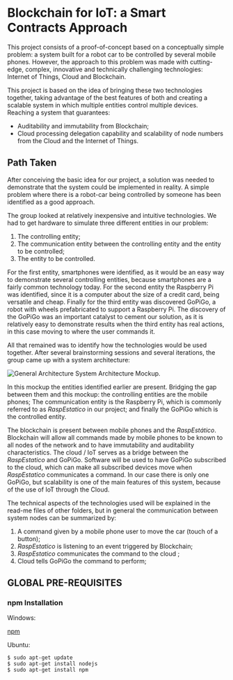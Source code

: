 # Blockchain for IoT: a Smart Contracts Approach

This project consists of a proof-of-concept based on a conceptually simple problem: a system built for a robot car to be controlled by several mobile phones. However, the approach to this problem was made with cutting-edge, complex, innovative and technically challenging technologies: Internet of Things, Cloud and Blockchain.

This project is based on the idea of bringing these two technologies together, taking advantage of the best features of both and creating a scalable system in which multiple entities control multiple devices. Reaching a system that guarantees:
  * Auditability and immutability from Blockchain;
  * Cloud processing delegation capability and scalability of node numbers from the Cloud and the Internet of Things.

## Path Taken

After conceiving the basic idea for our project, a solution was needed to demonstrate that the system could be implemented in reality. A simple problem where there is a robot-car being controlled by someone has been identified as a good approach.

The group looked at relatively inexpensive and intuitive technologies. We had to get hardware to simulate three different entities in our problem:
1. The controlling entity;
1. The communication entity between the controlling entity and the entity to be controlled;
1. The entity to be controlled.

For the first entity, smartphones were identified, as it would be an easy way to demonstrate several controlling entities, because smartphones are a fairly common technology today. For the second entity the Raspberry Pi was identified, since it is a computer about the size of a credit card, being versatile and cheap. Finally for the third entity was discovered GoPiGo, a robot with wheels prefabricated to support a Raspberry Pi. The discovery of the GoPiGo was an important catalyst to cement our solution, as it is relatively easy to demonstrate results when the third entity has real actions, in this case moving to where the user commands it.

All that remained was to identify how the technologies would be used together. After several brainstorming sessions and several iterations, the group came up with a system architecture:

![General Architecture](https://github.com/l-silvestre/fikalab/blob/master/Cloud/Images/image9.png)
System Architecture Mockup.

In this mockup the entities identified earlier are present. Bridging the gap between them and this mockup: the controlling entities are the mobile phones; The communication entity is the Raspberry Pi, which is commonly referred to as *RaspEstatico* in our project; and finally the GoPiGo which is the controlled entity.

The blockchain is present between mobile phones and  the *RaspEstático*. Blockchain will allow all commands made by mobile phones to be known to all nodes of the network and to have immutability and auditability characteristics. The cloud / IoT serves as a bridge between the *RaspEstatico* and GoPiGo. Software will be used to have GoPiGo subscribed to the cloud, which can make all subscribed devices move when *RaspEstatico* communicates a command. In our case there is only one GoPiGo, but scalability is one of the main features of this system, because of the use of IoT through the Cloud.

The technical aspects of the technologies used will be explained in the read-me files of other folders, but in general the communication between system nodes can be summarized by:
1. A command given by a mobile phone user to move the car (touch of a button);
1. *RaspEstatico* is listening to an event triggered by Blockchain;
1. *RaspEstatico* communicates the command to the cloud ;
1. Cloud tells GoPiGo the command to perform;

## GLOBAL PRE-REQUISITES
### npm Installation
Windows:

[npm](https://www.npmjs.com/get-npm)  

Ubuntu:

```
$ sudo apt-get update
$ sudo apt-get install nodejs
$ sudo apt-get install npm
```
